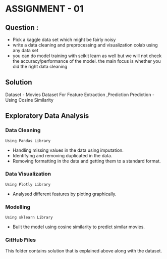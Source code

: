 # ASSIGNMENT - 01
## Question : 
- Pick a kaggle data set which might be fairly noisy
- write a data cleaning and preprocessing  and visualization colab using any data set
- you can do model training with scikit learn as well but we will not check the accuracy/performance of the model. the main focus is whether you did the right data cleaning

## Solution
Dataset - Movies Dataset For Feature Extraction ,Prediction
Prediction - Using Cosine Similarity 

## Exploratory Data Analysis
### Data Cleaning
    Using Pandas Library

- Handling missing values in the data using imputation.
- Identifying and removing duplicated in the data.
- Removing formatting in the data and getting them to a standard format.

### Data Visualization
    Using Plotly Library

- Analysed different features by ploting graphically.
 
### Modelling
    Using sklearn Library

- Built the model using cosine similarity to predict similar movies.

### GitHub Files

This folder contains solution that is explained above along with the dataset.